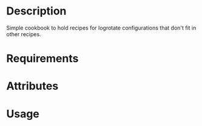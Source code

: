 Description
===========
Simple cookbook to hold recipes for logrotate configurations that don't fit in other recipes.

Requirements
============

Attributes
==========

Usage
=====

